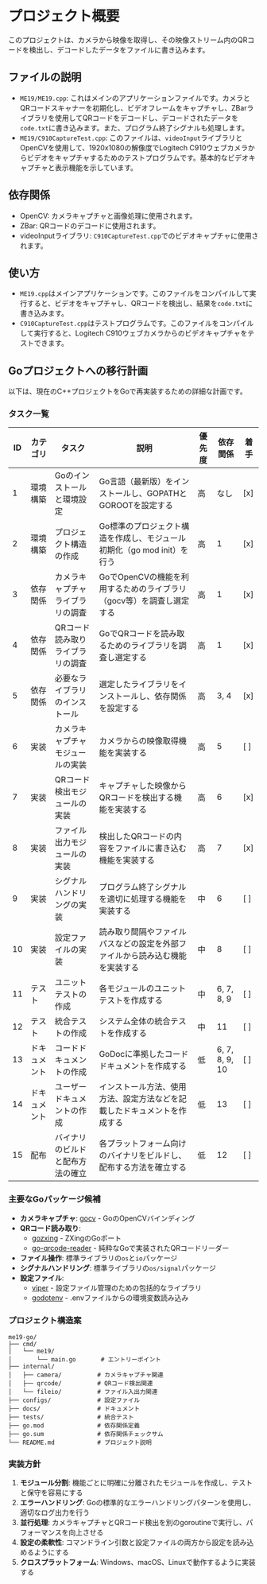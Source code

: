 # プロジェクト概要

このプロジェクトは、カメラから映像を取得し、その映像ストリーム内のQRコードを検出し、デコードしたデータをファイルに書き込みます。

## ファイルの説明

* `ME19/ME19.cpp`: これはメインのアプリケーションファイルです。カメラとQRコードスキャナーを初期化し、ビデオフレームをキャプチャし、ZBarライブラリを使用してQRコードをデコードし、デコードされたデータを`code.txt`に書き込みます。また、プログラム終了シグナルも処理します。
* `ME19/C910CaptureTest.cpp`: このファイルは、`videoInput`ライブラリとOpenCVを使用して、1920x1080の解像度でLogitech C910ウェブカメラからビデオをキャプチャするためのテストプログラムです。基本的なビデオキャプチャと表示機能を示しています。

## 依存関係

* OpenCV: カメラキャプチャと画像処理に使用されます。
* ZBar: QRコードのデコードに使用されます。
* videoInputライブラリ: `C910CaptureTest.cpp`でのビデオキャプチャに使用されます。

## 使い方

* `ME19.cpp`はメインアプリケーションです。このファイルをコンパイルして実行すると、ビデオをキャプチャし、QRコードを検出し、結果を`code.txt`に書き込みます。
* `C910CaptureTest.cpp`はテストプログラムです。このファイルをコンパイルして実行すると、Logitech C910ウェブカメラからのビデオキャプチャをテストできます。

## Goプロジェクトへの移行計画

以下は、現在のC++プロジェクトをGoで再実装するための詳細な計画です。

### タスク一覧

| ID | カテゴリ | タスク | 説明 | 優先度 | 依存関係 | 着手 |
|---|---|---|---|---|---|---|
| 1 | 環境構築 | Goのインストールと環境設定 | Go言語（最新版）をインストールし、GOPATHとGOROOTを設定する | 高 | なし | [x] |
| 2 | 環境構築 | プロジェクト構造の作成 | Go標準のプロジェクト構造を作成し、モジュール初期化（go mod init）を行う | 高 | 1 | [x] |
| 3 | 依存関係 | カメラキャプチャライブラリの調査 | GoでOpenCVの機能を利用するためのライブラリ（gocv等）を調査し選定する | 高 | 1 | [x] |
| 4 | 依存関係 | QRコード読み取りライブラリの調査 | GoでQRコードを読み取るためのライブラリを調査し選定する | 高 | 1 | [x] |
| 5 | 依存関係 | 必要なライブラリのインストール | 選定したライブラリをインストールし、依存関係を設定する | 高 | 3, 4 | [x] |
| 6 | 実装 | カメラキャプチャモジュールの実装 | カメラからの映像取得機能を実装する | 高 | 5 | [ ] |
| 7 | 実装 | QRコード検出モジュールの実装 | キャプチャした映像からQRコードを検出する機能を実装する | 高 | 6 | [x] |
| 8 | 実装 | ファイル出力モジュールの実装 | 検出したQRコードの内容をファイルに書き込む機能を実装する | 高 | 7 | [x] |
| 9 | 実装 | シグナルハンドリングの実装 | プログラム終了シグナルを適切に処理する機能を実装する | 中 | 6 | [ ] |
| 10 | 実装 | 設定ファイルの実装 | 読み取り間隔やファイルパスなどの設定を外部ファイルから読み込む機能を実装する | 中 | 8 | [ ] |
| 11 | テスト | ユニットテストの作成 | 各モジュールのユニットテストを作成する | 中 | 6, 7, 8, 9 | [ ] |
| 12 | テスト | 統合テストの作成 | システム全体の統合テストを作成する | 中 | 11 | [ ] |
| 13 | ドキュメント | コードドキュメントの作成 | GoDocに準拠したコードドキュメントを作成する | 低 | 6, 7, 8, 9, 10 | [ ] |
| 14 | ドキュメント | ユーザードキュメントの作成 | インストール方法、使用方法、設定方法などを記載したドキュメントを作成する | 低 | 13 | [ ] |
| 15 | 配布 | バイナリのビルドと配布方法の確立 | 各プラットフォーム向けのバイナリをビルドし、配布する方法を確立する | 低 | 12 | [ ] |

### 主要なGoパッケージ候補

* **カメラキャプチャ**: [gocv](https://github.com/hybridgroup/gocv) - GoのOpenCVバインディング
* **QRコード読み取り**: 
  * [gozxing](https://github.com/makiuchi-d/gozxing) - ZXingのGoポート
  * [go-qrcode-reader](https://github.com/tuotoo/qrcode) - 純粋なGoで実装されたQRコードリーダー
* **ファイル操作**: 標準ライブラリの`os`と`io`パッケージ
* **シグナルハンドリング**: 標準ライブラリの`os/signal`パッケージ
* **設定ファイル**: 
  * [viper](https://github.com/spf13/viper) - 設定ファイル管理のための包括的なライブラリ
  * [godotenv](https://github.com/joho/godotenv) - .envファイルからの環境変数読み込み

### プロジェクト構造案

```
me19-go/
├── cmd/
│   └── me19/
│       └── main.go       # エントリーポイント
├── internal/
│   ├── camera/          # カメラキャプチャ関連
│   ├── qrcode/          # QRコード検出関連
│   └── fileio/          # ファイル入出力関連
├── configs/             # 設定ファイル
├── docs/                # ドキュメント
├── tests/               # 統合テスト
├── go.mod               # 依存関係定義
├── go.sum               # 依存関係チェックサム
└── README.md            # プロジェクト説明
```

### 実装方針

1. **モジュール分割**: 機能ごとに明確に分離されたモジュールを作成し、テストと保守を容易にする
2. **エラーハンドリング**: Goの標準的なエラーハンドリングパターンを使用し、適切なログ出力を行う
3. **並行処理**: カメラキャプチャとQRコード検出を別のgoroutineで実行し、パフォーマンスを向上させる
4. **設定の柔軟性**: コマンドライン引数と設定ファイルの両方から設定を読み込めるようにする
5. **クロスプラットフォーム**: Windows、macOS、Linuxで動作するように実装する
